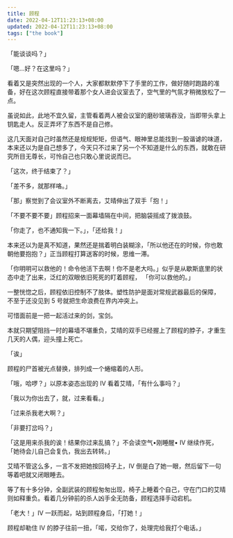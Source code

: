 ```yaml
---
title: 顾程
date: 2022-04-12T11:23:13+08:00
updated: 2022-04-12T11:23:13+08:00
tags: ["the book"]
---
```


「能谈谈吗？」

「嗯…好？在这里吗？」

看着又是突然出现的一个人，大家都默默停下了手里的工作，做好随时跑路的准备，好在这次顾程直接带着那个女人进会议室去了，空气里的气氛才稍微放松了一点。<!--more-->

虽说如此，此地不宜久留，主管看着两人被会议室的磨砂玻璃吞没，当即带头拿上钥匙走人。反正弄坏了东西不是自己修。

这几天面对自己时虽然还是规规矩矩，但语气、眼神里总能找到一股谐谑的味道，本来还以为是自己想多了，今天只不过来了另一个不知道是什么的东西，就敢在研究所目无尊长，可怜自己也只敢心里说说而已。

「这次，终于结束了？」

「差不多，就那样咯。」

「那」察觉到了会议室外不断离去，艾晴伸出了双手「抱！」

「不要不要不要」顾程招来一面幕墙隔在中间，把脑袋摇成了拨浪鼓。

「你走了，也不通知我一下。」，「还给我！」

 本来还以为是真不知道，果然还是揣着明白装糊涂，「所以他还在的时候，你也敢朝他要抱抱？」正当顾程打算送客的时候，思维一滞。

「你明明可以救他的！命令他活下去啊！你不是老大吗。」似乎是从歇斯底里的状态中走了出来，泛红的双眼依旧死死的盯着顾程， 「你可以救他的。」

一整恍惚之后，顾程依旧控制不了肢体。塑性防护是面对常规武器最后的保障， 不至于还没见到 5 号就把生命浪费在界内冲突上。

可惜面前是一把一起活过来的剑，宝剑。

本就只期望阻挡一时的幕墙不堪重负，艾晴的双手已经握上了顾程的脖子，才重生几天的人偶，迎头撞上死亡。

「诶」

顾程的尸首被光点替换，排列成一个蜷缩着的人形。

「哦，哈啰？」以原本姿态出现的 IV 看着艾晴，「有什么事吗？」

「我以为你出去了，就，过来看看。」

「过来杀我老大啊？」

「非要打岔吗？」

「这是用来杀我的诶！结果你过来乱搞？」不会读空气•刚睡醒• IV 继续作死，「她待会儿自己会复仇，我出去转转。」

艾晴不管这么多，一言不发把她按回椅子上，IV 倒是白了她一眼，然后留下一句等着吧就又闭眼睡去。

等了有十多分钟，全副武装的顾程匆匆出现，椅子上睡着个自己，守在门口的艾晴则如释重负。看着几分钟前的杀人凶手全无防备，顾程选择手动宕机。

「老大！」IV 一跃而起，站到顾程身后，「打她！」

顾程却勒住 IV 的脖子往前一扭，「喏，交给你了，处理完给我打个电话。」